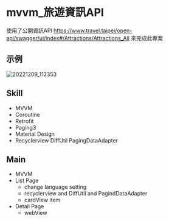 # mvvm_旅遊資訊API
使用了公開資訊API https://www.travel.taipei/open-api/swagger/ui/index#/Attractions/Attractions_All 來完成此專案

## 示例
![20221209_112353](https://user-images.githubusercontent.com/54303580/206617422-06b9e08c-bcc2-4560-8cb8-31ddcfb70089.gif)

## Skill
- MVVM
- Coroutine
- Retrofit
- Paging3
- Material Design
- Recyclerview DiffUtil PagingDataAdapter

## Main
- MVVM
- List Page
  - change language setting  
  - recyclerview and DiffUtil and PagindDataAdapter
  - cardView item
- Detail Page
  - webView



